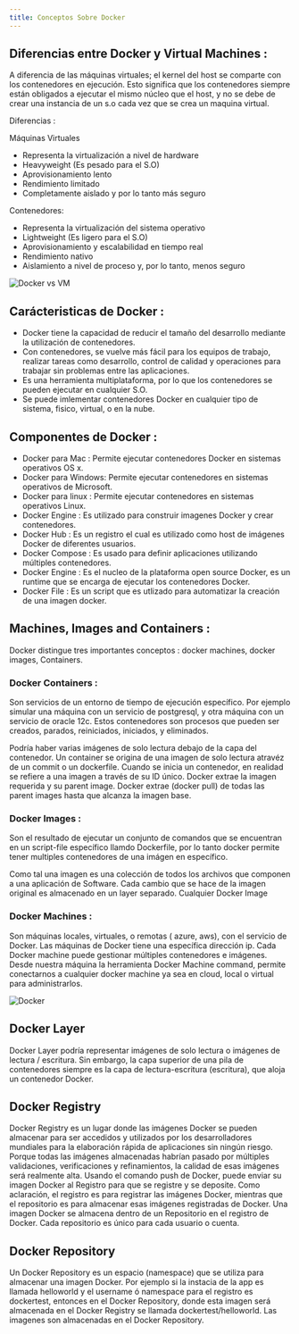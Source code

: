 ```yaml
---
title: Conceptos Sobre Docker 
---
```


## Diferencias entre Docker y Virtual Machines :
A diferencia de las máquinas virtuales; el kernel del host se comparte con los contenedores en ejecución. Esto significa que los contenedores siempre están obligados a ejecutar el mismo núcleo que
el host, y no se debe de crear una instancia de un s.o cada vez que se crea un maquina virtual.

Diferencias :

Máquinas Virtuales                                  
* Representa la virtualización a nivel de hardware     
* Heavyweight (Es pesado para el S.O)                        
* Aprovisionamiento lento                  
* Rendimiento limitado                   
* Completamente aislado y por lo tanto más seguro      


Contenedores:
* Representa la virtualización del sistema operativo
* Lightweight (Es ligero para el S.O)
* Aprovisionamiento y escalabilidad en tiempo real
* Rendimiento nativo
* Aislamiento a nivel de proceso y, por lo tanto, menos seguro



![Docker vs VM](https://s3.amazonaws.com/bigdatamx/images-guides-docker-01-arquitectura.png)



## Carácteristicas de Docker :
* Docker tiene la capacidad de reducir el tamaño del desarrollo mediante la utilización
de contenedores.
* Con contenedores, se vuelve más fácil para los equipos de trabajo, realizar tareas como
desarrollo, control de calidad y operaciones para trabajar sin problemas entre las aplicaciones.
* Es una herramienta multiplataforma, por lo que los contenedores se pueden ejecutar en
cualquier S.O.
* Se puede imlementar contenedores Docker en cualquier tipo de sistema, fisico, virtual, o
en la nube.

## Componentes de Docker :
* Docker para Mac : Permite ejecutar contenedores Docker en sistemas operativos OS x.
* Docker para Windows: Permite ejecutar contenedores en sistemas operativos de Microsoft.
* Docker para linux : Permite ejecutar contenedores en sistemas operativos  Linux.
* Docker Engine : Es utilizado para construir imagenes Docker y crear contenedores.
* Docker Hub : Es un registro el cual es utilizado como host de imágenes Docker de diferentes
usuarios.
* Docker Compose : Es usado para definir aplicaciones utilizando múltiples contenedores.
* Docker Engine : Es el nucleo de la plataforma open source Docker, es un runtime que se encarga
de ejecutar los contenedores Docker.
* Docker File : Es un script que es utlizado para automatizar la creación de una imagen docker.


## Machines, Images and Containers :
Docker distingue tres importantes conceptos : docker machines, docker images, Containers.

### Docker Containers :
Son servicios de un entorno de tiempo de ejecución específico.
Por ejemplo simular una máquina con un servicio de postgresql, y otra máquina con un servicio
de oracle 12c.
Estos contenedores son procesos que pueden ser creados, parados, reiniciados, iniciados, y eliminados.

Podría haber varias imágenes de solo lectura debajo de la capa del contenedor.
Un container se origina de una imagen de solo lectura atravéz de un commit o un dockerfile.
Cuando se inicia un contenedor, en realidad se refiere a una imagen a través de su ID único.
Docker extrae la imagen requerida y su parent image. Docker extrae (docker pull) de todas las parent images hasta que alcanza la imagen base.


### Docker Images :
Son el resultado de ejecutar un conjunto de comandos que se encuentran en un script-file
específico llamdo Dockerfile, por lo tanto docker permite tener multiples contenedores de una imágen
en específico.


Como tal una imagen es una colección de todos los archivos que componen a una aplicación de Software.
Cada cambio que se hace de la imagen original es almacenado en un layer separado.
Cualquier Docker Image

### Docker Machines :
Son máquinas locales, virtuales, o remotas ( azure, aws), con el servicio de Docker.
Las máquinas de Docker tiene una específica dirección ip. Cada Docker machine puede
gestionar múltiples contenedores e imágenes.
Desde nuestra máquina la herramienta Docker Machine command, permite conectarnos a cualquier
docker machine ya sea en cloud, local o virtual para administrarlos.

![Docker](https://s3.amazonaws.com/bigdatamx/images-guides-docker-02-machines.png)


## Docker Layer
Docker Layer podría representar imágenes de solo lectura o imágenes de lectura / escritura.
Sin embargo, la capa superior de una pila de contenedores siempre es la capa de lectura-escritura (escritura),
que aloja un contenedor Docker.


## Docker Registry
Docker Registry es un lugar donde las imágenes Docker se pueden almacenar para ser accedidos y utilizados por los desarrolladores mundiales para la elaboración rápida de aplicaciones sin ningún riesgo. Porque todas las imágenes almacenadas
habrían pasado por múltiples validaciones, verificaciones y refinamientos,
la calidad de esas imágenes será realmente alta. Usando el comando push de Docker,
puede enviar su imagen Docker al Registro para que se registre y se deposite.
Como aclaración, el registro es para registrar las imágenes Docker, mientras que el
repositorio es para almacenar esas imágenes registradas de Docker. Una imagen Docker se almacena dentro de un Repositorio en el registro de Docker. Cada repositorio es único para cada usuario o cuenta.

## Docker Repository
Un Docker Repository es un espacio (namespace) que se utiliza para almacenar una imagen Docker.
Por ejemplo si la instacia de la app es llamada helloworld y el username ó namespace para el registro es dockertest, entonces en el Docker Repository, donde esta imagen será almacenada en el Docker Registry se llamada dockertest/helloworld.
Las imagenes son almacenadas en el Docker Repository.  
